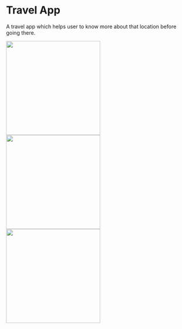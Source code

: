 # Travel App

A travel app which helps user to know more about that location before going there.

<div>
  <img src="https://firebasestorage.googleapis.com/v0/b/database-pmr.appspot.com/o/travel-app%2Fvijay%20stambha.jpg?alt=media&token=3533ee7b-a512-4331-b7c0-94cc229d300d" width=256>
<img src="https://firebasestorage.googleapis.com/v0/b/database-pmr.appspot.com/o/travel-app%2Ffateh%20prakash%20palace.jpg?alt=media&token=0784af8e-76f6-4f75-84d6-80a9cee4dc5f" width=256>
<img src="https://firebasestorage.googleapis.com/v0/b/database-pmr.appspot.com/o/travel-app%2FPadmini%20Palace.jpg?alt=media&token=983e1b49-1897-42e0-883c-5e558c563491" width=256>
</div>

